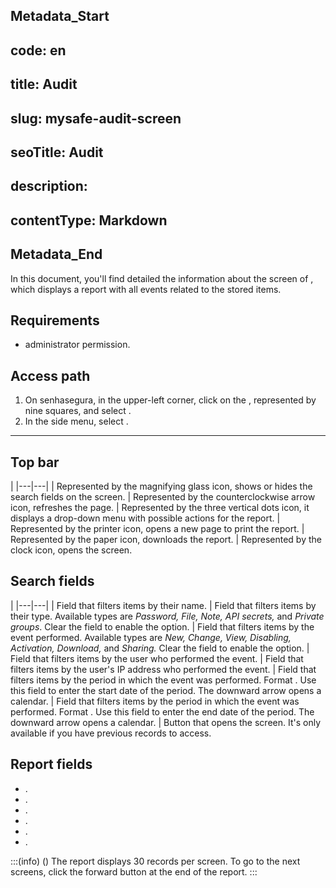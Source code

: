 ## Metadata_Start 
## code: en
## title: Audit 
## slug: mysafe-audit-screen 
## seoTitle: Audit 
## description:  
## contentType: Markdown 
## Metadata_End
In this document, you'll find detailed the information about the  screen of , which displays a report with all events related to the stored items.

## Requirements

*  administrator permission.

## Access path

1. On senhasegura, in the upper-left corner, click on the , represented by nine squares, and select .
2. In the side menu, select .

***

## Top bar

 | 
|---|---|
 | Represented by the magnifying glass icon, shows or hides the search fields on the screen.
 | Represented by the counterclockwise arrow icon, refreshes the page.
 | Represented by the three vertical dots icon, it displays a drop-down menu with possible actions for the report.
 | Represented by the printer icon, opens a new page to print the report.
 | Represented by the paper icon, downloads the report.
 | Represented by the clock icon, opens the  screen.

## Search fields

 | 
|---|---|
 | Field that filters items by their name.
 | Field that filters items by their type. Available types are *Password, File, Note, API secrets,* and *Private groups*. Clear the field to enable the  option.
 | Field that filters items by the event performed. Available types are *New, Change, View, Disabling, Activation, Download,* and *Sharing.* Clear the field to enable the  option.
 | Field that filters items by the user who performed the event.
 | Field that filters items by the user's IP address who performed the event.
 | Field that filters items by the period in which the event was performed. Format . Use this field to enter the start date of the period. The downward arrow opens a calendar.
 | Field that filters items by the period in which the event was performed. Format . Use this field to enter the end date of the period. The downward arrow opens a calendar.
 | Button that opens the  screen. It's only available if you have previous records to access.

## Report fields

* .
* .
* .
* .
* .
* .

:::(info) ()
The report displays 30 records per screen. To go to the next screens, click the forward button at the end of the report.
:::